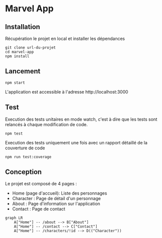 # Marvel App

## Installation

Récupération le projet en local et installer les dépendances

    git clone url-du-projet
    cd marvel-app
    npm install

## Lancement

    npm start

L'application est accessible à l'adresse http://localhost:3000

## Test

Execution des tests unitaires en mode watch, c'est à dire que les tests sont relancés à chaque modification de code.

    npm test

Execution des tests uniquement une fois avec un rapport détaillé de la couverture de code

    npm run test:coverage

## Conception

Le projet est composé de 4 pages :

* Home (page d'accueil): Liste des personnages
* Character : Page de détail d'un personnage
* About : Page d'information sur l'application
* Contact : Page de contact

```mermaid
graph LR
    A["Home"] -- /about --> B["About"]
    A["Home"] -- /contact --> C["Contact"]
    A["Home"] -- /characters/!id --> D(("Character"))